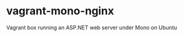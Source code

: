 vagrant-mono-nginx
==================

Vagrant box running an ASP.NET web server under Mono on Ubuntu
